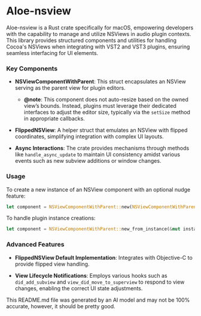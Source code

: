 # Aloe-nsview

Aloe-nsview is a Rust crate specifically for macOS, empowering developers with the capability to manage and utilize NSViews in audio plugin contexts. This library provides structured components and utilities for handling Cocoa's NSViews when integrating with VST2 and VST3 plugins, ensuring seamless interfacing for UI elements.

### Key Components

- **NSViewComponentWithParent**: This struct encapsulates an NSView serving as the parent view for plugin editors.
  - **@note**: This component does not auto-resize based on the owned view’s bounds. Instead, plugins must leverage their dedicated interfaces to adjust the editor size, typically via the `setSize` method in appropriate callbacks.

- **FlippedNSView**: A helper struct that emulates an NSView with flipped coordinates, simplifying integration with complex UI layouts.

- **Async Interactions**: The crate provides mechanisms through methods like `handle_async_update` to maintain UI consistency amidst various events such as new subview additions or window changes.

### Usage

To create a new instance of an NSView component with an optional nudge feature:
```rust
let component = NSViewComponentWithParent::new(NSViewComponentWithParentWantsNudge::yes);
```

To handle plugin instance creations:
```rust
let component = NSViewComponentWithParent::new_from_instance(&mut instance);
```

### Advanced Features

- **FlippedNSView Default Implementation**: Integrates with Objective-C to provide flipped view handling.

- **View Lifecycle Notifications**: Employs various hooks such as `did_add_subview` and `view_did_move_to_superview` to respond to view changes, enabling the correct UI state adjustments.

This README.md file was generated by an AI model and may not be 100% accurate, however, it should be pretty good.